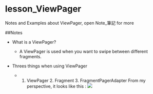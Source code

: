 # lesson_ViewPager
Notes and Examples about ViewPager, open Note_筆記 for more

##Notes

* What is a ViewPager?
    * A ViewPager is used when you want to swipe between different fragments.

* Threes things when using ViewPager
    * 1. ViewPager  2. Fragment  3. FragmentPagerAdapter
	From my perspective, it looks like this :
![](https://github.com/oscart820102/lesson_ViewPager/BigPicture.png)
